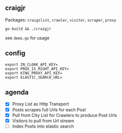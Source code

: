 ## craigjr

Packages: `craigslist`, `crawler`, `visitor`, `scraper`, `proxy`

```
go build && ./craigjr
```

see `demo.go` for usage

## config

```
export IN_CLOAK_API_KEY=
export PROX_IS_RIGHT_API_KEY=
export KING_PROXY_API_KEY=
export ELASTIC_SEARCH_URL=
```

## agenda

- [x] Proxy List as Http Transport
- [x] Posts scrapes full Urls for each Post
- [x] Pull from City List for Crawlers to produce Post Urls
- [x] Visitors to pull from Url stream
- [ ] Index Posts into elastic search
